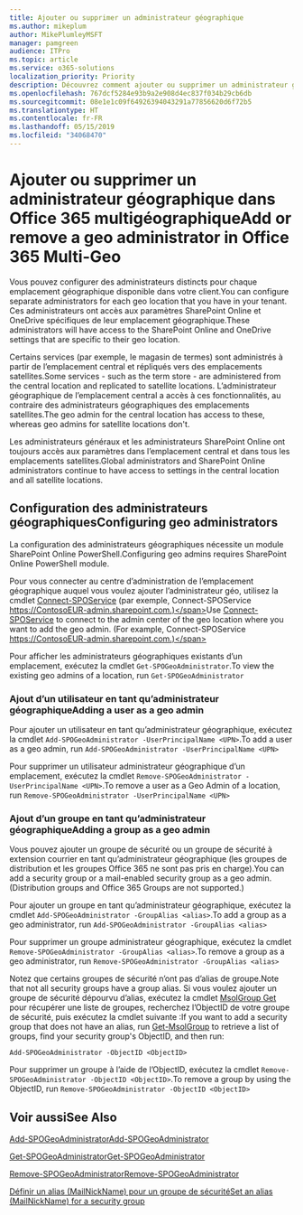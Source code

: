 ```yaml
---
title: Ajouter ou supprimer un administrateur géographique
ms.author: mikeplum
author: MikePlumleyMSFT
manager: pamgreen
audience: ITPro
ms.topic: article
ms.service: o365-solutions
localization_priority: Priority
description: Découvrez comment ajouter ou supprimer un administrateur géographique dans Office 365 multigéographique.
ms.openlocfilehash: 767dcf5284e93b9a2e908d4ec837f034b29cb6db
ms.sourcegitcommit: 08e1e1c09f64926394043291a77856620d6f72b5
ms.translationtype: HT
ms.contentlocale: fr-FR
ms.lasthandoff: 05/15/2019
ms.locfileid: "34068470"
---
```

# <a name="add-or-remove-a-geo-administrator-in-office-365-multi-geo"></a><span data-ttu-id="0cde1-103">Ajouter ou supprimer un administrateur géographique dans Office 365 multigéographique</span><span class="sxs-lookup"><span data-stu-id="0cde1-103">Add or remove a geo administrator in Office 365 Multi-Geo</span></span>

<span data-ttu-id="0cde1-104">Vous pouvez configurer des administrateurs distincts pour chaque emplacement géographique disponible dans votre client.</span><span class="sxs-lookup"><span data-stu-id="0cde1-104">You can configure separate administrators for each geo location that you have in your tenant.</span></span> <span data-ttu-id="0cde1-105">Ces administrateurs ont accès aux paramètres SharePoint Online et OneDrive spécifiques de leur emplacement géographique.</span><span class="sxs-lookup"><span data-stu-id="0cde1-105">These administrators will have access to the SharePoint Online and OneDrive settings that are specific to their geo location.</span></span>

<span data-ttu-id="0cde1-106">Certains services (par exemple, le magasin de termes) sont administrés à partir de l’emplacement central et répliqués vers des emplacements satellites.</span><span class="sxs-lookup"><span data-stu-id="0cde1-106">Some services - such as the term store - are administered from the central location and replicated to satellite locations.</span></span> <span data-ttu-id="0cde1-107">L’administrateur géographique de l’emplacement central a accès à ces fonctionnalités, au contraire des administrateurs géographiques des emplacements satellites.</span><span class="sxs-lookup"><span data-stu-id="0cde1-107">The geo admin for the central location has access to these, whereas geo admins for satellite locations don't.</span></span>

<span data-ttu-id="0cde1-108">Les administrateurs généraux et les administrateurs SharePoint Online ont toujours accès aux paramètres dans l’emplacement central et dans tous les emplacements satellites.</span><span class="sxs-lookup"><span data-stu-id="0cde1-108">Global administrators and SharePoint Online administrators continue to have access to settings in the central location and all satellite locations.</span></span>

## <a name="configuring-geo-administrators"></a><span data-ttu-id="0cde1-109">Configuration des administrateurs géographiques</span><span class="sxs-lookup"><span data-stu-id="0cde1-109">Configuring geo administrators</span></span>

<span data-ttu-id="0cde1-110">La configuration des administrateurs géographiques nécessite un module SharePoint Online PowerShell.</span><span class="sxs-lookup"><span data-stu-id="0cde1-110">Configuring geo admins requires SharePoint Online PowerShell module.</span></span>

<span data-ttu-id="0cde1-111">Pour vous connecter au centre d’administration de l’emplacement géographique auquel vous voulez ajouter l’administrateur géo, utilisez la cmdlet [Connect-SPOService](https://docs.microsoft.com/powershell/module/sharepoint-online/Connect-SPOService) (par exemple, Connect-SPOService https://ContosoEUR-admin.sharepoint.com.)</span><span class="sxs-lookup"><span data-stu-id="0cde1-111">Use [Connect-SPOService](https://docs.microsoft.com/powershell/module/sharepoint-online/Connect-SPOService) to connect to the admin center of the geo location where you want to add the geo admin. (For example, Connect-SPOService  https://ContosoEUR-admin.sharepoint.com.)</span></span>

<span data-ttu-id="0cde1-112">Pour afficher les administrateurs géographiques existants d’un emplacement, exécutez la cmdlet `Get-SPOGeoAdministrator`.</span><span class="sxs-lookup"><span data-stu-id="0cde1-112">To view the existing geo admins of a location, run `Get-SPOGeoAdministrator`</span></span>

### <a name="adding-a-user-as-a-geo-admin"></a><span data-ttu-id="0cde1-113">Ajout d’un utilisateur en tant qu’administrateur géographique</span><span class="sxs-lookup"><span data-stu-id="0cde1-113">Adding a user as a geo admin</span></span>

<span data-ttu-id="0cde1-114">Pour ajouter un utilisateur en tant qu’administrateur géographique, exécutez la cmdlet `Add-SPOGeoAdministrator -UserPrincipalName <UPN>`.</span><span class="sxs-lookup"><span data-stu-id="0cde1-114">To add a user as a geo admin, run `Add-SPOGeoAdministrator -UserPrincipalName <UPN>`</span></span>

<span data-ttu-id="0cde1-115">Pour supprimer un utilisateur administrateur géographique d’un emplacement, exécutez la cmdlet `Remove-SPOGeoAdministrator -UserPrincipalName <UPN>`.</span><span class="sxs-lookup"><span data-stu-id="0cde1-115">To remove a user as a Geo Admin of a location, run  `Remove-SPOGeoAdministrator -UserPrincipalName <UPN>`</span></span>

### <a name="adding-a-group-as-a-geo-admin"></a><span data-ttu-id="0cde1-116">Ajout d’un groupe en tant qu’administrateur géographique</span><span class="sxs-lookup"><span data-stu-id="0cde1-116">Adding a group as a geo admin</span></span>

<span data-ttu-id="0cde1-117">Vous pouvez ajouter un groupe de sécurité ou un groupe de sécurité à extension courrier en tant qu’administrateur géographique (les groupes de distribution et les groupes Office 365 ne sont pas pris en charge).</span><span class="sxs-lookup"><span data-stu-id="0cde1-117">You can add a security group or a mail-enabled security group as a geo admin. (Distribution groups and Office 365 Groups are not supported.)</span></span>

<span data-ttu-id="0cde1-118">Pour ajouter un groupe en tant qu’administrateur géographique, exécutez la cmdlet `Add-SPOGeoAdministrator -GroupAlias <alias>`.</span><span class="sxs-lookup"><span data-stu-id="0cde1-118">To add a group as a geo administrator, run `Add-SPOGeoAdministrator -GroupAlias <alias>`</span></span>

<span data-ttu-id="0cde1-119">Pour supprimer un groupe administrateur géographique, exécutez la cmdlet `Remove-SPOGeoAdministrator -GroupAlias <alias>`.</span><span class="sxs-lookup"><span data-stu-id="0cde1-119">To remove a group as a geo administrator, run `Remove-SPOGeoAdministrator -GroupAlias <alias>`</span></span>

<span data-ttu-id="0cde1-120">Notez que certains groupes de sécurité n’ont pas d’alias de groupe.</span><span class="sxs-lookup"><span data-stu-id="0cde1-120">Note that not all security groups have a group alias.</span></span> <span data-ttu-id="0cde1-121">Si vous voulez ajouter un groupe de sécurité dépourvu d’alias, exécutez la cmdlet [MsolGroup Get](https://docs.microsoft.com/fr-FR/powershell/module/msonline/get-msolgroup) pour récupérer une liste de groupes, recherchez l’ObjectID de votre groupe de sécurité, puis exécutez la cmdlet suivante :</span><span class="sxs-lookup"><span data-stu-id="0cde1-121">If you want to add a security group that does not have an alias, run [Get-MsolGroup](https://docs.microsoft.com/en-us/powershell/module/msonline/get-msolgroup) to retrieve a list of groups, find your security group's ObjectID, and then run:</span></span>

`Add-SPOGeoAdministrator -ObjectID <ObjectID>`

<span data-ttu-id="0cde1-122">Pour supprimer un groupe à l’aide de l’ObjectID, exécutez la cmdlet `Remove-SPOGeoAdministrator -ObjectID <ObjectID>`.</span><span class="sxs-lookup"><span data-stu-id="0cde1-122">To remove a group by using the ObjectID, run `Remove-SPOGeoAdministrator -ObjectID <ObjectID>`</span></span>

## <a name="see-also"></a><span data-ttu-id="0cde1-123">Voir aussi</span><span class="sxs-lookup"><span data-stu-id="0cde1-123">See Also</span></span>

[<span data-ttu-id="0cde1-124">Add-SPOGeoAdministrator</span><span class="sxs-lookup"><span data-stu-id="0cde1-124">Add-SPOGeoAdministrator</span></span>](https://docs.microsoft.com/powershell/module/sharepoint-online/add-spogeoadministrator)

[<span data-ttu-id="0cde1-125">Get-SPOGeoAdministrator</span><span class="sxs-lookup"><span data-stu-id="0cde1-125">Get-SPOGeoAdministrator</span></span>](https://docs.microsoft.com/powershell/module/sharepoint-online/get-spogeoadministrator)

[<span data-ttu-id="0cde1-126">Remove-SPOGeoAdministrator</span><span class="sxs-lookup"><span data-stu-id="0cde1-126">Remove-SPOGeoAdministrator</span></span>](https://docs.microsoft.com/powershell/module/sharepoint-online/remove-spogeoadministrator)

[<span data-ttu-id="0cde1-127">Définir un alias (MailNickName) pour un groupe de sécurité</span><span class="sxs-lookup"><span data-stu-id="0cde1-127">Set an alias (MailNickName) for a security group</span></span>](https://docs.microsoft.com/fr-FR/powershell/module/azuread/set-azureadgroup)